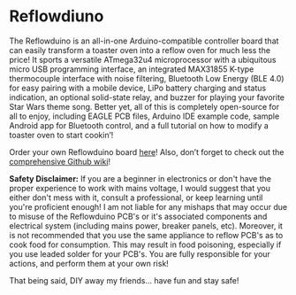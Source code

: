 # Reflowdiuno

The Reflowduino is an all-in-one Arduino-compatible controller board that can easily transform a toaster oven into a reflow oven for much less the price! It sports a versatile ATmega32u4 microprocessor with a ubiquitous micro USB programming interface, an integrated MAX31855 K-type thermocouple interface with noise filtering, Bluetooth Low Energy (BLE 4.0) for easy pairing with a mobile device, LiPo battery charging and status indication, an optional solid-state relay, and buzzer for playing your favorite Star Wars theme song.
Better yet, all of this is completely open-source for all to enjoy, including EAGLE PCB files, Arduino IDE example code, sample Android app for Bluetooth control, and a full tutorial on how to modify a toaster oven to start cookin’!

Order your own Reflowduino board [here](https://www.botletics.com/products/reflowduino)!
Also, don’t forget to check out the [comprehensive Github wiki](https://github.com/botletics/Reflowdiuno/wiki)!

**Safety Disclaimer:** If you are a beginner in electronics or don't have the proper experience to work with mains voltage, I would suggest that you either don't mess with it, consult a professional, or keep learning until you're proficient enough! I am not liable for any mishaps that may occur due to misuse of the Reflowduino PCB's or it's associated components and electrical system (including mains power, breaker panels, etc). Moreover, it is not recommended that you use the same appliance to reflow PCB's as to cook food for consumption. This may result in food poisoning, especially if you use leaded solder for your PCB's. You are fully responsible for your actions, and perform them at your own risk!

That being said, DIY away my friends... have fun and stay safe!
